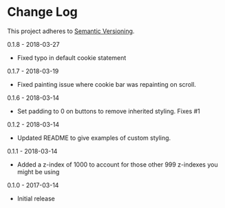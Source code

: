 # Change Log
This project adheres to [Semantic Versioning](http://semver.org/).

0.1.8 - 2018-03-27

* Fixed typo in default cookie statement

0.1.7 - 2018-03-19

* Fixed painting issue where cookie bar was repainting on scroll.

0.1.6 - 2018-03-14

* Set padding to 0 on buttons to remove inherited styling. Fixes #1

0.1.2 - 2018-03-14

* Updated README to give examples of custom styling.

0.1.1 - 2018-03-14

* Added a z-index of 1000 to account for those other 999 z-indexes you might be using

0.1.0 - 2017-03-14

* Initial release
